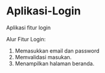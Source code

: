 # Aplikasi-Login
Aplikasi fitur login

Alur Fitur Login:
1. Memasukkan email dan password
2. Memvalidasi masukan.
3. Menampilkan halaman beranda.
